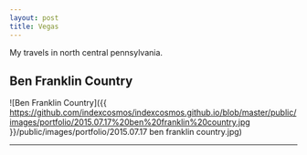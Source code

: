 ```yaml
---
layout: post
title: Vegas
---
```


<div class="message">
 My travels in north central pennsylvania.
</div>

## Ben Franklin Country

![Ben Franklin Country]({{ https://github.com/indexcosmos/indexcosmos.github.io/blob/master/public/images/portfolio/2015.07.17%20ben%20franklin%20country.jpg }}/public/images/portfolio/2015.07.17 ben franklin country.jpg)

***

